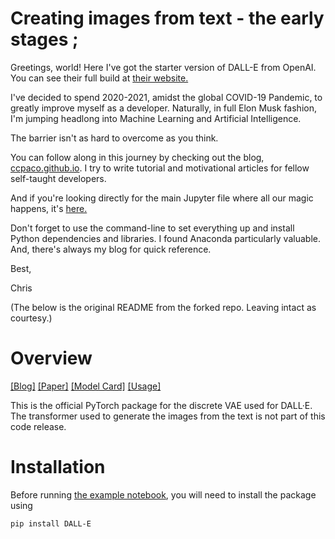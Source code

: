 # Creating images from text - the early stages ;


Greetings, world! Here I've got the starter version of DALL-E from OpenAI. You can see their full build at [their website.](https://openai.com/blog/dall-e/)


I've decided to spend 2020-2021, amidst the global COVID-19 Pandemic, to greatly improve myself as a developer. Naturally, in full Elon Musk fashion, I'm jumping headlong into Machine Learning and Artificial Intelligence. 


The barrier isn't as hard to overcome as you think. 


You can follow along in this journey by checking out the blog, [ccpaco.github.io](ccpaco.github.io). I try to write tutorial and motivational articles for fellow self-taught developers. 


And if you're looking directly for the main Jupyter file where all our magic happens, it's [here. ](https://github.com/ccpaco/Open-AI-DALL-E-fork/blob/main/notebooks/usage.ipynb)


Don't forget to use the command-line to set everything up and install Python dependencies and libraries. I found Anaconda particularly valuable. And, there's always my blog for quick reference.

Best, 


Chris



(The below is the original README from the forked repo. Leaving intact as courtesy.)


# Overview

[[Blog]](https://openai.com/blog/dall-e/) [[Paper]](https://arxiv.org/abs/2102.12092) [[Model Card]](model_card.md) [[Usage]](notebooks/usage.ipynb)

This is the official PyTorch package for the discrete VAE used for DALL·E. The transformer used to generate the images from the text is not part of this code release.

# Installation

Before running [the example notebook](notebooks/usage.ipynb), you will need to install the package using

	pip install DALL-E
